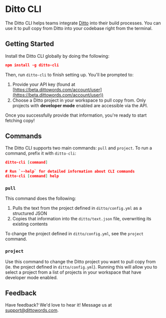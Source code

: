 # Ditto CLI

The Ditto CLI helps teams integrate [Ditto](https://dittowords.com) into their build processes. You can use it to pull copy from Ditto into your codebase right from the terminal.

## Getting Started

Install the Ditto CLI globally by doing the following:
```json
npm install -g ditto-cli
```

Then, run `ditto-cli` to finish setting up. You'll be prompted to:

1. Provide your API key (found at [https://beta.dittowords.com/account/user](https://beta.dittowords.com/account/user))
2. Choose a Ditto project in your workspace to pull copy from. Only projects with **developer mode** enabled are accessible via the API.

Once you successfully provide that information, you're ready to start fetching copy!

## Commands

The Ditto CLI supports two main commands: `pull` and `project`. To run a command, prefix it with `ditto-cli`:

```json
ditto-cli [command]

# Run `--help` for detailed information about CLI commands
ditto-cli [command] help
```

### `pull`

This command does the following:

1. Pulls the text from the project defined in `ditto/config.yml` as a structured JSON
2. Copies that information into the `ditto/text.json` file, overwriting its existing contents

To change the project defined in `ditto/config.yml`, see the `project` command.

### `project`

Use this command to change the Ditto project you want to pull copy from (ie. the project defined in `ditto/config.yml`). Running this will allow you to select a project from a list of projects in your workspace that have developer mode enabled.

## Feedback

Have feedback? We'd love to hear it! Message us at [support@dittowords.com](mailto:support@dittowords.com).
